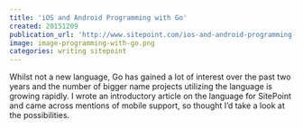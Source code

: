 ```yaml
---
title: 'iOS and Android Programming with Go'
created: 20151209
publication_url: 'http://www.sitepoint.com/ios-and-android-programming-with-go/'
image: image-programming-with-go.png
categories: writing sitepoint
---
```


Whilst not a new language, Go has gained a lot of interest over the past two years and the number of bigger name projects utilizing the language is growing rapidly. I wrote an introductory article on the language for SitePoint and came across mentions of mobile support, so thought I’d take a look at the possibilities.
